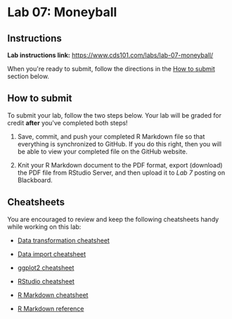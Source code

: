 # Lab 07: Moneyball

## Instructions

**Lab instructions link:** <https://www.cds101.com/labs/lab-07-moneyball/>

When you're ready to submit, follow the directions in the [How to submit](#how-to-submit) section below.

## How to submit

To submit your lab, follow the two steps below.
Your lab will be graded for credit **after** you've completed both steps!

1.  Save, commit, and push your completed R Markdown file so that everything is synchronized to GitHub.
    If you do this right, then you will be able to view your completed file on the GitHub website.

2.  Knit your R Markdown document to the PDF format, export (download) the PDF file from RStudio Server, and then upload it to _Lab 7_ posting on Blackboard.

## Cheatsheets

You are encouraged to review and keep the following cheatsheets handy while working on this lab:

*   [Data transformation cheatsheet][data-transformation-cheatsheet]

*   [Data import cheatsheet][data-import-cheatsheet]

*   [ggplot2 cheatsheet][ggplot2-cheatsheet]

*   [RStudio cheatsheet][rstudio-cheatsheet]

*   [R Markdown cheatsheet][rmarkdown-cheatsheet]

*   [R Markdown reference][rmarkdown-reference]

[ggplot2-cheatsheet]:             https://www.rstudio.com/wp-content/uploads/2016/11/ggplot2-cheatsheet-2.1.pdf
[rstudio-cheatsheet]:             https://github.com/rstudio/cheatsheets/raw/master/rstudio-ide.pdf
[rmarkdown-reference]:            https://www.rstudio.com/wp-content/uploads/2015/03/rmarkdown-reference.pdf
[rmarkdown-cheatsheet]:           https://github.com/rstudio/cheatsheets/raw/master/rmarkdown-2.0.pdf
[data-import-cheatsheet]:         https://github.com/rstudio/cheatsheets/raw/master/data-import.pdf
[data-transformation-cheatsheet]: https://github.com/rstudio/cheatsheets/raw/master/data-transformation.pdf
